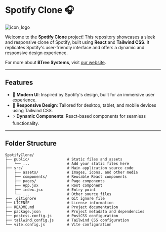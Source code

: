 # Spotify Clone 🎧

![icon_logo](https://github.com/varun-FSDeveloper/BTreeFlight/assets/153975508/7b010aed-1466-46e3-8636-891bf59dcb25)

Welcome to the **Spotify Clone** project! This repository showcases a sleek and responsive clone of Spotify, built using **React** and **Tailwind CSS**. It replicates Spotify's user-friendly interface and offers a dynamic and responsive design experience.

For more about **BTree Systems**, visit [our website](https://btreesystems.com).

---

## Features

- 🎨 **Modern UI**: Inspired by Spotify's design, built for an immersive user experience.  
- 📱 **Responsive Design**: Tailored for desktop, tablet, and mobile devices using Tailwind CSS.  
- ⚡ **Dynamic Components**: React-based components for seamless functionality.  

---

## Folder Structure

```plaintext
SpotifyClone/
├── public/                 # Static files and assets
│   └── ...                 # Add your static files here
├── src/                    # Main application source code
│   ├── assets/             # Images, icons, and other media
│   ├── components/         # Reusable React components
│   ├── pages/              # Page components
│   ├── App.jsx             # Root component
│   ├── index.jsx           # Entry point
│   └── ...                 # Other source files
├── .gitignore              # Git ignore file
├── LICENSE                 # License information
├── README.md               # Project documentation
├── package.json            # Project metadata and dependencies
├── postcss.config.js       # PostCSS configuration
├── tailwind.config.js      # Tailwind CSS configuration
└── vite.config.js          # Vite configuration
